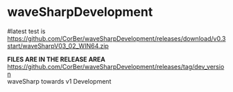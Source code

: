 # waveSharpDevelopment<br>

#latest test is https://github.com/CorBer/waveSharpDevelopment/releases/download/v0.3start/waveSharpV03_02_WIN64.zip

**FILES ARE IN THE RELEASE AREA**<br>
https://github.com/CorBer/waveSharpDevelopment/releases/tag/dev_version <br>
waveSharp towards v1 Development 
